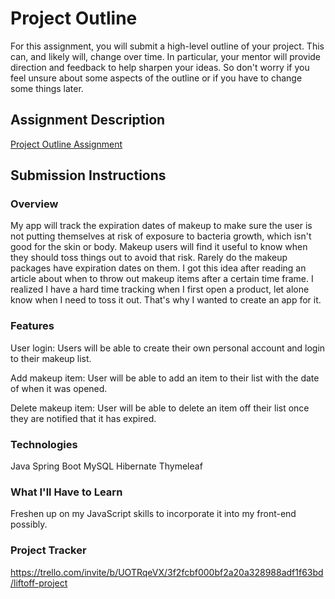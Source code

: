 # Project Outline
For this assignment, you will submit a high-level outline of your project. This can, and likely will, change over time. In particular, your mentor will provide direction and feedback to help sharpen your ideas. So don't worry if you feel unsure about some aspects of the outline or if you have to change some things later.

## Assignment Description
[Project Outline Assignment](https://education.launchcode.org/liftoff/modules/assignments/project-outline)

## Submission Instructions

### Overview
My app will track the expiration dates of makeup to make sure the user is not putting themselves at risk of exposure to
bacteria growth, which isn't good for the skin or body. Makeup users will find it useful to know when they should toss things
out to avoid that risk. Rarely do the makeup packages have expiration dates on them. I got this idea after reading an article 
about when to throw out makeup items after a certain time frame. I realized I have a hard time tracking when I first open 
a product, let alone know when I need to toss it out. That's why I wanted to create an app for it.
### Features
User login: Users will be able to create their own personal account and login to their makeup list.

Add makeup item: User will be able to add an item to their list with the date of when it was opened.

Delete makeup item: User will be able to delete an item off their list once they are notified that it has expired.
### Technologies
Java
Spring Boot
MySQL
Hibernate
Thymeleaf
### What I'll Have to Learn
Freshen up on my JavaScript skills to incorporate it into my front-end possibly.
### Project Tracker
https://trello.com/invite/b/UOTRqeVX/3f2fcbf000bf2a20a328988adf1f63bd/liftoff-project
